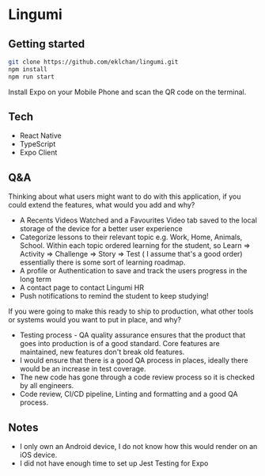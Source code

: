 # Lingumi

## Getting started

```bash
git clone https://github.com/eklchan/lingumi.git
npm install
npm run start 
```
Install Expo on your Mobile Phone and scan the QR code on the terminal. 

## Tech

- React Native
- TypeScript
- Expo Client

## Q&A
Thinking about what users might want to do with this application, if you could
extend the features, what would you add and why?
- A Recents Videos Watched and a Favourites Video tab saved to the local storage of the device for a better user experience
- Categorize lessons to their relevant topic e.g. Work, Home, Animals, School. Within each topic ordered learning for the student, so Learn => Activity => Challenge => Story => Test ( I assume that's a good order) essentially there is some sort of learning roadmap.
- A profile or Authentication to save and track the users progress in the long term
- A contact page to contact Lingumi HR
- Push notifications to remind the student to keep studying! 

If you were going to make this ready to ship to production, what other tools
or systems would you want to put in place, and why?

- Testing process - QA quality assurance ensures that the product that goes into production is of a good standard. Core features are maintained, new features don't break old features.
- I would ensure that there is a good QA process in places, ideally there would be an increase in test coverage. 
- The new code has gone through a code review process so it is checked by all engineers. 
- Code review, CI/CD pipeline, Linting and formatting and a good QA process.

## Notes

- I only own an Android device, I do not know how this would render on an iOS device. 
- I did not have enough time to set up Jest Testing for Expo



